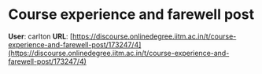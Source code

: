 # Course experience and farewell post

**User**: carlton
**URL**: [https://discourse.onlinedegree.iitm.ac.in/t/course-experience-and-farewell-post/173247/4](https://discourse.onlinedegree.iitm.ac.in/t/course-experience-and-farewell-post/173247/4)


